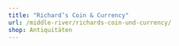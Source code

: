 ```yaml
---
title: "Richard’s Coin & Currency"
url: /middle-river/richards-coin-und-currency/
shop: Antiquitäten
---
```

